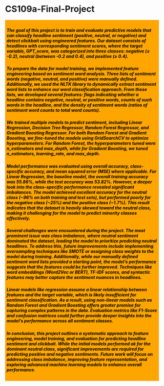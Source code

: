 # CS109a-Final-Project

<div style="background: orange; color: black; padding: 5px">    
    <h5>
        The goal of this project is to train and evaluate predictive models that can classify headline sentiment (positive, neutral, or negative) and detect clickbait using engineered features. Our dataset consists of headlines with corresponding sentiment scores, where the target variable, GPT_score, was categorized into three classes: negative (≤ -0.2), neutral (between -0.2 and 0.4), and positive (≥ 0.4).
    </h5>
    <h5>
        To prepare the data for model training, we implemented feature engineering based on sentiment word analysis. Three lists of sentiment words (negative, neutral, and positive) were manually defined. Additionally, we used the NLTK library to dynamically extract sentiment word lists to enhance our word classification approach. From these lists, we developed several features: flags indicating whether a headline contains negative, neutral, or positive words, counts of such words in the headline, and the density of sentiment words (ratios of sentiment word counts to total word counts).
    </h5>
    <h5>
       We trained multiple models to predict sentiment, including Linear Regression, Decision Tree Regressor, Random Forest Regressor, and Gradient Boosting Regressor. For both Random Forest and Gradient Boosting, we fine-tuned the models using GridSearchCV to optimize hyperparameters. For Random Forest, the hyperparameters tuned were n_estimators and max_depth, while for Gradient Boosting, we tuned n_estimators, learning_rate, and max_depth. 
    </h5>
     <h5>
        Model performance was evaluated using overall accuracy, class-specific accuracy, and mean squared error (MSE) where applicable. For Linear Regression, the baseline model, the overall training accuracy was 55.86%, while the test accuracy was 53.82%. However, a deeper look into the class-specific performance revealed significant imbalances. The model achieved excellent accuracy for the neutral class (~96% on both training and test sets), but performed poorly for the negative class (~25%) and the positive class (~1.7%). This result indicates that the dataset is heavily skewed toward the neutral class, making it challenging for the model to predict minority classes effectively.
    </h5>
    <h5>
        Several challenges were encountered during the project. The most prominent issue was class imbalance, where neutral sentiment dominated the dataset, leading the model to prioritize predicting neutral headlines. To address this, future improvements include implementing oversampling techniques like SMOTE or assigning class weights to the model during training. Additionally, while our manually defined sentiment word lists provided a starting point, the model’s performance suggests that the features could be further improved. Techniques like word embeddings (Word2Vec or BERT), TF-IDF scores, and syntactic features may better capture the sentiment nuances in headlines.
    </h5>
    <h5>
        Linear models like regression assume a linear relationship between features and the target variable, which is likely insufficient for sentiment classification. As a result, using non-linear models such as Random Forest and Gradient Boosting offers greater promise for capturing complex patterns in the data. Evaluation metrics like F1-Score and confusion matrices could further provide deeper insights into the model’s performance across all sentiment classes.
    </h5>
    <h5>
        In conclusion, this project outlines a systematic approach to feature engineering, model training, and evaluation for predicting headline sentiment and clickbait. While the initial models performed ok for the dominant neutral class, significant improvements are required for predicting positive and negative sentiments. Future work will focus on addressing class imbalance, improving feature representation, and exploring advanced machine learning models to enhance overall performance.
    </h5>
</div>

